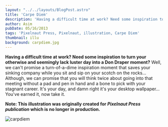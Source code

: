 ```yaml
---
layout: "../../layouts/BlogPost.astro"
title: 'Carpe Diem'
description: 'Having a difficult time at work? Need some inspiration to turn your otherwise and seemingly lack luster day into a Don Draper moment?'
author: Asim
pubDate: 05/16/2013
tags: 'Pixelnaut Press, Pixelnaut, illustration, Carpe Diem'
thumbnail: illu
background: carpdiem.jpg
---
```


<strong>Having a difficult time at work? Need some inspiration to turn your otherwise and seemingly lack luster day into a Don Draper moment?</strong> Well, we can't promise a turn-of-a-dime inspiration moment that saves your sinking company while you sit and sip on your scotch on the rocks... Although, we can promise that you will think twice about going into that meeting without a pad and pen in hand and a bone to pick with your stagnant career. It's your day, and damn right it's your desktop wallpaper... You've earned it, now take it.

**Note: This illustration was originally created for *Pixelnaut Press publication* which is no longer in production.**

![carpdiem](/Media/blog/carpdiem.jpg "carpdiem")